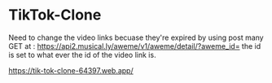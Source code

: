 # TikTok-Clone
 
Need to change the video links becuase they're expired by using post many GET at : https://api2.musical.ly/aweme/v1/aweme/detail/?aweme_id=  the id is set to what ever the id of the video link is.


https://tik-tok-clone-64397.web.app/
